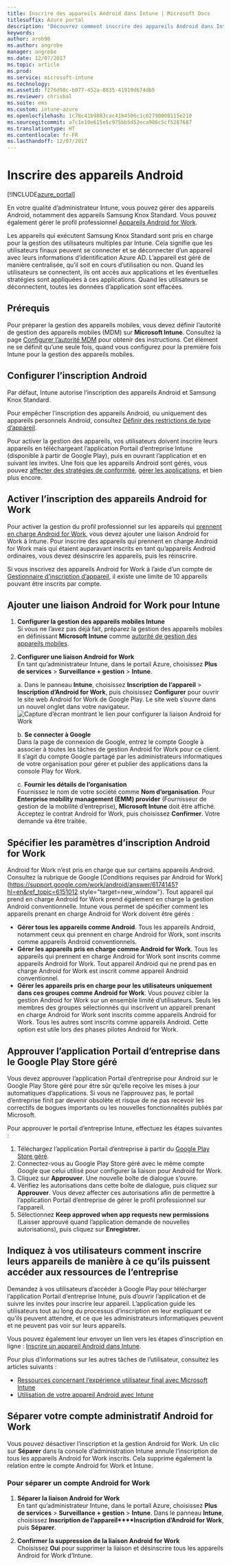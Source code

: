 ```yaml
---
title: Inscrire des appareils Android dans Intune | Microsoft Docs
titlesuffix: Azure portal
description: "Découvrez comment inscrire des appareils Android dans Intune."
keywords: 
author: arob98
ms.author: angrobe
manager: angrobe
ms.date: 12/07/2017
ms.topic: article
ms.prod: 
ms.service: microsoft-intune
ms.technology: 
ms.assetid: f276d98c-b077-452a-8835-41919d674db5
ms.reviewer: chrisbal
ms.suite: ems
ms.custom: intune-azure
ms.openlocfilehash: 1c78c41b9883cac41b4506c1c02790008115e210
ms.sourcegitcommit: a7c1e10e615e5c975bb5d52eca986c5cf5287687
ms.translationtype: HT
ms.contentlocale: fr-FR
ms.lasthandoff: 12/07/2017
---
```

# <a name="enroll-android-devices"></a>Inscrire des appareils Android

[!INCLUDE[azure_portal](./includes/azure_portal.md)]

En votre qualité d’administrateur Intune, vous pouvez gérer des appareils Android, notamment des appareils Samsung Knox Standard. Vous pouvez également gérer le profil professionnel [Appareils Android for Work](#enable-enrollment-of-android-for-work-devices).

Les appareils qui exécutent Samsung Knox Standard sont pris en charge pour la gestion des utilisateurs multiples par Intune. Cela signifie que les utilisateurs finaux peuvent se connecter et se déconnecter d’un appareil avec leurs informations d’identification Azure AD. L’appareil est géré de manière centralisée, qu’il soit en cours d’utilisation ou non. Quand les utilisateurs se connectent, ils ont accès aux applications et les éventuelles stratégies sont appliquées à ces applications. Quand les utilisateurs se déconnectent, toutes les données d’application sont effacées.

## <a name="prerequisite"></a>Prérequis

Pour préparer la gestion des appareils mobiles, vous devez définir l’autorité de gestion des appareils mobiles (MDM) sur **Microsoft Intune**. Consultez la page [Configurer l’autorité MDM](mdm-authority-set.md) pour obtenir des instructions. Cet élément ne se définit qu’une seule fois, quand vous configurez pour la première fois Intune pour la gestion des appareils mobiles.

## <a name="set-up-android-enrollment"></a>Configurer l’inscription Android

Par défaut, Intune autorise l’inscription des appareils Android et Samsung Knox Standard.

Pour empêcher l’inscription des appareils Android, ou uniquement des appareils personnels Android, consultez [Définir des restrictions de type d’appareil](enrollment-restrictions-set.md).

Pour activer la gestion des appareils, vos utilisateurs doivent inscrire leurs appareils en téléchargeant l’application Portail d’entreprise Intune (disponible à partir de Google Play), puis en ouvrant l’application et en suivant les invites. Une fois que les appareils Android sont gérés, vous pouvez [affecter des stratégies de conformité](compliance-policy-create-android.md), [gérer les applications](app-management.md), et bien plus encore.

## <a name="enable-enrollment-of-android-for-work-devices"></a>Activer l’inscription des appareils Android for Work

Pour activer la gestion du profil professionnel sur les appareils qui [prennent en charge Android for Work](https://support.google.com/work/android/answer/6174145?hl=en&ref_topic=6151012), vous devez ajouter une liaison Android for Work à Intune. Pour inscrire des appareils qui prennent en charge Android for Work mais qui étaient auparavant inscrits en tant qu’appareils Android ordinaires, vous devez désinscrire les appareils, puis les réinscrire.

Si vous inscrivez des appareils Android for Work à l’aide d’un compte de [Gestionnaire d’inscription d’appareil](device-enrollment-manager-enroll.md), il existe une limite de 10 appareils pouvant être inscrits par compte.

## <a name="add-android-for-work-binding-for-intune"></a>Ajouter une liaison Android for Work pour Intune

1. **Configurer la gestion des appareils mobiles Intune**<br>
Si vous ne l’avez pas déjà fait, préparez la gestion des appareils mobiles en définissant **Microsoft Intune** comme [autorité de gestion des appareils mobiles](mdm-authority-set.md).
2. **Configurer une liaison Android for Work**<br>
    En tant qu’administrateur Intune, dans le portail Azure, choisissez **Plus de services** > **Surveillance + gestion** > **Intune**.

   a. Dans le panneau **Intune**, choisissez **Inscription de l’appareil** > **Inscription d’Android for Work**, puis choisissez **Configurer** pour ouvrir le site web Android for Work de Google Play. Le site web s’ouvre dans un nouvel onglet dans votre navigateur.
   ![Capture d’écran montrant le lien pour configurer la liaison Android for Work](./media/android-work-bind.png)

   b. **Se connecter à Google**<br>
   Dans la page de connexion de Google, entrez le compte Google à associer à toutes les tâches de gestion Android for Work pour ce client. Il s’agit du compte Google partagé par les administrateurs informatiques de votre organisation pour gérer et publier des applications dans la console Play for Work.

   c. **Fournir les détails de l’organisation**<br>
   Fournissez le nom de votre société comme **Nom d’organisation**. Pour **Enterprise mobility management (EMM) provider** (Fournisseur de gestion de la mobilité d’entreprise), **Microsoft Intune** doit être affiché. Acceptez le contrat Android for Work, puis choisissez **Confirmer**. Votre demande va être traitée.

## <a name="specify-android-for-work-enrollment-settings"></a>Spécifier les paramètres d’inscription Android for Work
   Android for Work n’est pris en charge que sur certains appareils Android. Consultez la rubrique de Google [Conditions requises par Android for Work](https://support.google.com/work/android/answer/6174145?hl=en&ref_topic=6151012 style="target=new_window"). Tout appareil qui prend en charge Android for Work prend également en charge la gestion Android conventionnelle. Intune vous permet de spécifier comment les appareils prenant en charge Android for Work doivent être gérés :

   - **Gérer tous les appareils comme Android**. Tous les appareils Android, notamment ceux qui prennent en charge Android for Work, sont inscrits comme appareils Android conventionnels.
   - **Gérer les appareils pris en charge comme Android for Work**. Tous les appareils qui prennent en charge Android for Work sont inscrits comme appareils Android for Work. Tout appareil Android qui ne prend pas en charge Android for Work est inscrit comme appareil Android conventionnel.
   - **Gérer les appareils pris en charge pour les utilisateurs uniquement dans ces groupes comme Android for Work**. Vous pouvez cibler la gestion Android for Work sur un ensemble limité d’utilisateurs. Seuls les membres des groupes sélectionnés qui inscrivent un appareil prenant en charge Android for Work sont inscrits comme appareils Android for Work. Tous les autres sont inscrits comme appareils Android. Cette option est utile lors des phases pilotes Android for Work.

## <a name="approve-the-company-portal-app-in-the-managed-google-play-store"></a>Approuver l’application Portail d’entreprise dans le Google Play Store géré
Vous devez approuver l’application Portail d’entreprise pour Android sur le Google Play Store géré pour être sûr qu’elle reçoive les mises à jour automatiques d’applications. Si vous ne l’approuvez pas, le portail d’entreprise finit par devenir obsolète et risque de ne pas recevoir les correctifs de bogues importants ou les nouvelles fonctionnalités publiés par Microsoft.

Pour approuver le portail d’entreprise Intune, effectuez les étapes suivantes :

1.  Téléchargez l’application Portail d’entreprise à partir du [Google Play Store géré](https://play.google.com/work/apps/details?id=com.microsoft.windowsintune.companyportal).
2.  Connectez-vous au Google Play Store géré avec le même compte Google que celui utilisé pour configurer la liaison pour Android for Work.
3.  Cliquez sur **Approuver**.  Une nouvelle boîte de dialogue s’ouvre.
4.  Vérifiez les autorisations dans cette boîte de dialogue, puis cliquez sur **Approuver**. Vous devez affecter ces autorisations afin de permettre à l’application Portail d’entreprise de gérer le profil professionnel sur l’appareil.
5.  Sélectionnez **Keep approved when app requests new permissions** (Laisser approuvé quand l’application demande de nouvelles autorisations), puis cliquez sur **Enregistrer.**

<!--  ## Next steps for Android for Work
After configuring the Android for Work binding and settings, you can do the following:
- [Deploy Android for Work apps](android-for-work-apps.md)
- [Add Android for Work configuration policies](android-for-work-policy-settings-in-microsoft-intune.md)  -->

## <a name="tell-your-users-how-to-enroll-their-devices-to-access-company-resources"></a>Indiquez à vos utilisateurs comment inscrire leurs appareils de manière à ce qu’ils puissent accéder aux ressources de l’entreprise

Demandez à vos utilisateurs d’accéder à Google Play pour télécharger l’application Portail d’entreprise Intune, puis d’ouvrir l’application et de suivre les invites pour inscrire leur appareil. L’application guide les utilisateurs tout au long du processus d’inscription en leur expliquant ce qu’ils peuvent attendre, et ce que les administrateurs informatiques peuvent et ne peuvent pas voir sur leurs appareils.

Vous pouvez également leur envoyer un lien vers les étapes d’inscription en ligne : [Inscrire un appareil Android dans Intune](https://docs.microsoft.com/intune-user-help/enroll-your-device-in-intune-android).

Pour plus d’informations sur les autres tâches de l’utilisateur, consultez les articles suivants :

- [Ressources concernant l’expérience utilisateur final avec Microsoft Intune](end-user-educate.md)
- [Utilisation de votre appareil Android avec Intune](https://docs.microsoft.com/intune-user-help/using-your-android-device-with-intune)

## <a name="unbind-your-android-for-work-administrative-account"></a>Séparer votre compte administratif Android for Work

Vous pouvez désactiver l’inscription et la gestion Android for Work. Un clic sur **Séparer** dans la console d’administration Intune annule l’inscription de tous les appareils Android for Work inscrits. Cela supprime également la relation entre le compte Android for Work et Intune.

### <a name="to-unbind-an-android-for-work-account"></a>Pour séparer un compte Android for Work

1. **Séparer la liaison Android for Work**<br>
    En tant qu’administrateur Intune, dans le portail Azure, choisissez **Plus de services** > **Surveillance + gestion** > **Intune**.  Dans le panneau **Intune**, choisissez **Inscription de l’appareil****Inscription d’Android for Work**, puis **Séparer**.

2. **Confirmer la suppression de la liaison Android for Work**<br>
  Choisissez **Oui** pour supprimer la liaison et désinscrire tous les appareils Android for Work d’Intune.
